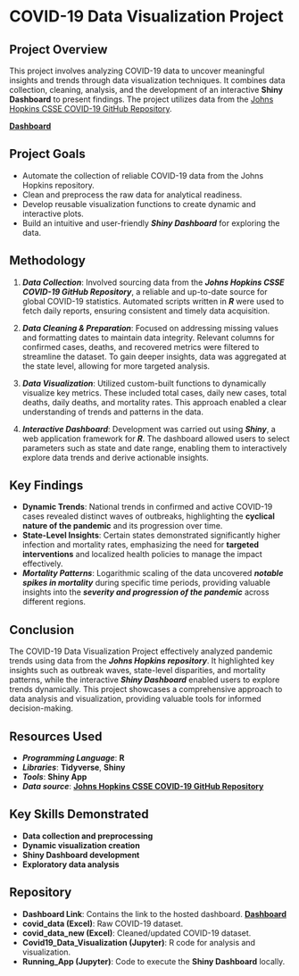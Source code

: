 # COVID-19 Data Visualization Project

## Project Overview
This project involves analyzing COVID-19 data to uncover meaningful insights and trends through data visualization techniques. It combines data collection, cleaning, analysis, and the development of an interactive **Shiny Dashboard** to present findings. The project utilizes data from the [Johns Hopkins CSSE COVID-19 GitHub Repository](https://github.com/CSSEGISandData/COVID-19).

[**Dashboard**](https://patelk22.shinyapps.io/myapp/) 

## Project Goals
- Automate the collection of reliable COVID-19 data from the Johns Hopkins repository.  
- Clean and preprocess the raw data for analytical readiness.  
- Develop reusable visualization functions to create dynamic and interactive plots.  
- Build an intuitive and user-friendly _**Shiny Dashboard**_ for exploring the data.

## Methodology
1. **_Data Collection_**: Involved sourcing data from the **_Johns Hopkins CSSE COVID-19 GitHub Repository_**, a reliable and up-to-date source for global COVID-19 statistics. Automated scripts written in **_R_** were used to fetch daily reports, ensuring consistent and timely data acquisition.  

2. **_Data Cleaning & Preparation_**: Focused on addressing missing values and formatting dates to maintain data integrity. Relevant columns for confirmed cases, deaths, and recovered metrics were filtered to streamline the dataset. To gain deeper insights, data was aggregated at the state level, allowing for more targeted analysis.  

3. **_Data Visualization_**: Utilized custom-built functions to dynamically visualize key metrics. These included total cases, daily new cases, total deaths, daily deaths, and mortality rates. This approach enabled a clear understanding of trends and patterns in the data.  

4. **_Interactive Dashboard_**: Development was carried out using **_Shiny_**, a web application framework for **_R_**. The dashboard allowed users to select parameters such as state and date range, enabling them to interactively explore data trends and derive actionable insights.

## Key Findings
- **Dynamic Trends**: National trends in confirmed and active COVID-19 cases revealed distinct waves of outbreaks, highlighting the **cyclical nature of the pandemic** and its progression over time.  
- **State-Level Insights**: Certain states demonstrated significantly higher infection and mortality rates, emphasizing the need for **targeted interventions** and localized health policies to manage the impact effectively.  
- **_Mortality Patterns_**: Logarithmic scaling of the data uncovered **_notable spikes in mortality_** during specific time periods, providing valuable insights into the **_severity and progression of the pandemic_** across different regions.  

## Conclusion
The COVID-19 Data Visualization Project effectively analyzed pandemic trends using data from the _**Johns Hopkins repository**_. It highlighted key insights such as outbreak waves, state-level disparities, and mortality patterns, while the interactive _**Shiny Dashboard**_ enabled users to explore trends dynamically. This project showcases a comprehensive approach to data analysis and visualization, providing valuable tools for informed decision-making.

## Resources Used
- **_Programming Language_**: **R**  
- **_Libraries_**: **Tidyverse**, **Shiny**  
- **_Tools_**: **Shiny App**  
- **_Data source_**: [**Johns Hopkins CSSE COVID-19 GitHub Repository**](https://github.com/CSSEGISandData/COVID-19)  

## Key Skills Demonstrated
- **Data collection and preprocessing**  
- **Dynamic visualization creation**  
- **Shiny Dashboard development**  
- **Exploratory data analysis**

## Repository
- **Dashboard Link**: Contains the link to the hosted dashboard.  [**Dashboard**](https://patelk22.shinyapps.io/myapp/)  
- **covid_data (Excel)**: Raw COVID-19 dataset.  
- **covid_data_new (Excel)**: Cleaned/updated COVID-19 dataset.  
- **Covid19_Data_Visualization (Jupyter)**: R code for analysis and visualization.  
- **Running_App (Jupyter)**: Code to execute the **Shiny Dashboard** locally.  




